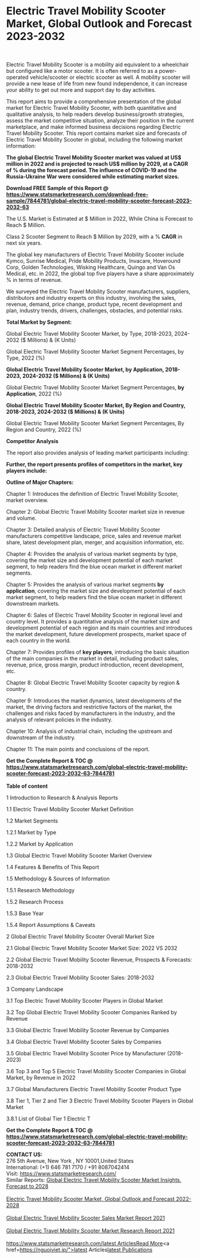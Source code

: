 <h1>Electric Travel Mobility Scooter Market, Global Outlook and Forecast 2023-2032</h1><br/><p>Electric Travel Mobility Scooter is a mobility aid equivalent to a wheelchair but configured like a motor scooter. It is often referred to as a power-operated vehicle/scooter or electric scooter as well. A mobility scooter will provide a new lease of life from new found independence, it can increase your ability to get out more and support day to day activities.</p><p>This report aims to provide a comprehensive presentation of the global market for Electric Travel Mobility Scooter, with both quantitative and qualitative analysis, to help readers develop business/growth strategies, assess the market competitive situation, analyze their position in the current marketplace, and make informed business decisions regarding Electric Travel Mobility Scooter. This report contains market size and forecasts of Electric Travel Mobility Scooter in global, including the following market information:</p><p><strong>The global Electric Travel Mobility Scooter market was valued at US$ million in 2022 and is projected to reach US$ million by 2029, at a <strong>CAGR</strong> of % during the forecast period. The influence of COVID-19 and the Russia-Ukraine War were considered while estimating market sizes.</strong></p><p><strong>Download FREE Sample of this Report @ <a href="https://www.statsmarketresearch.com/download-free-sample/7844781/global-electric-travel-mobility-scooter-forecast-2023-2032-63">https://www.statsmarketresearch.com/download-free-sample/7844781/global-electric-travel-mobility-scooter-forecast-2023-2032-63</a></strong></p><p>The U.S. Market is Estimated at $ Million in 2022, While China is Forecast to Reach $ Million.</p><p>Class 2 Scooter Segment to Reach $ Million by 2029, with a % <strong>CAGR</strong> in next six years.</p><p>The global key manufacturers of Electric Travel Mobility Scooter include Kymco, Sunrise Medical, Pride Mobility Products, Invacare, Hoveround Corp, Golden Technologies, Wisking Healthcare, Quingo and Van Os Medical, etc. in 2022, the global top five players have a share approximately % in terms of revenue.</p><p>We surveyed the Electric Travel Mobility Scooter manufacturers, suppliers, distributors and industry experts on this industry, involving the sales, revenue, demand, price change, product type, recent development and plan, industry trends, drivers, challenges, obstacles, and potential risks.</p><p><strong>Total Market by Segment:</strong></p><p>Global Electric Travel Mobility Scooter Market, by Type, 2018-2023, 2024-2032 ($ Millions) & (K Units)</p><p>Global Electric Travel Mobility Scooter Market Segment Percentages, by Type, 2022 (%)</p><p><strong>Global Electric Travel Mobility Scooter Market, <strong>by Application</strong>, 2018-2023, 2024-2032 ($ Millions) & (K Units)</strong></p><p>Global Electric Travel Mobility Scooter Market Segment Percentages, <strong>by Application</strong>, 2022 (%)</p><p><strong>Global Electric Travel Mobility Scooter Market, By Region and Country, 2018-2023, 2024-2032 ($ Millions) & (K Units)</strong></p><p>Global Electric Travel Mobility Scooter Market Segment Percentages, By Region and Country, 2022 (%)</p><p><strong>Competitor Analysis</strong></p><p>The report also provides analysis of leading market participants including:</p><p><strong>Further, the report presents profiles of competitors in the market, <strong>key players</strong> include:</strong></p><p><strong>Outline of Major Chapters:</strong></p><p>Chapter 1: Introduces the definition of Electric Travel Mobility Scooter, market overview.</p><p>Chapter 2: Global Electric Travel Mobility Scooter market size in revenue and volume.</p><p>Chapter 3: Detailed analysis of Electric Travel Mobility Scooter manufacturers competitive landscape, price, sales and revenue market share, latest development plan, merger, and acquisition information, etc.</p><p>Chapter 4: Provides the analysis of various market segments by type, covering the market size and development potential of each market segment, to help readers find the blue ocean market in different market segments.</p><p>Chapter 5: Provides the analysis of various market segments <strong>by application</strong>, covering the market size and development potential of each market segment, to help readers find the blue ocean market in different downstream markets.</p><p>Chapter 6: Sales of Electric Travel Mobility Scooter in regional level and country level. It provides a quantitative analysis of the market size and development potential of each region and its main countries and introduces the market development, future development prospects, market space of each country in the world.</p><p>Chapter 7: Provides profiles of <strong>key players</strong>, introducing the basic situation of the main companies in the market in detail, including product sales, revenue, price, gross margin, product introduction, recent development, etc.</p><p>Chapter 8: Global Electric Travel Mobility Scooter capacity by region & country.</p><p>Chapter 9: Introduces the market dynamics, latest developments of the market, the driving factors and restrictive factors of the market, the challenges and risks faced by manufacturers in the industry, and the analysis of relevant policies in the industry.</p><p>Chapter 10: Analysis of industrial chain, including the upstream and downstream of the industry.</p><p>Chapter 11: The main points and conclusions of the report.</p><div><b>Get the Complete Report & TOC @ <a href="https://www.statsmarketresearch.com/global-electric-travel-mobility-scooter-forecast-2023-2032-63-7844781">https://www.statsmarketresearch.com/global-electric-travel-mobility-scooter-forecast-2023-2032-63-7844781</a></b></div><br><b>Table of content</b><p>1 Introduction to Research & Analysis Reports<br />
 
  1.1 Electric Travel Mobility Scooter Market Definition<br />
 
  1.2 Market Segments<br />
 
  1.2.1 Market by Type<br />
 
  1.2.2 Market by Application<br />
 
  1.3 Global Electric Travel Mobility Scooter Market Overview<br />
 
  1.4 Features & Benefits of This Report<br />
 
  1.5 Methodology & Sources of Information<br />
 
  1.5.1 Research Methodology<br />
 
  1.5.2 Research Process<br />
 
  1.5.3 Base Year<br />
 
  1.5.4 Report Assumptions & Caveats<br />
 
 2 Global Electric Travel Mobility Scooter Overall Market Size<br />
 
  2.1 Global Electric Travel Mobility Scooter Market Size: 2022 VS 2032<br />
 
  2.2 Global Electric Travel Mobility Scooter Revenue, Prospects & Forecasts: 2018-2032<br />
 
  2.3 Global Electric Travel Mobility Scooter Sales: 2018-2032<br />
 
 3 Company Landscape<br />
 
  3.1 Top Electric Travel Mobility Scooter Players in Global Market<br />
 
  3.2 Top Global Electric Travel Mobility Scooter Companies Ranked by Revenue<br />
 
  3.3 Global Electric Travel Mobility Scooter Revenue by Companies<br />
 
  3.4 Global Electric Travel Mobility Scooter Sales by Companies<br />
 
  3.5 Global Electric Travel Mobility Scooter Price by Manufacturer (2018-2023)<br />
 
  3.6 Top 3 and Top 5 Electric Travel Mobility Scooter Companies in Global Market, by Revenue in 2022<br />
 
  3.7 Global Manufacturers Electric Travel Mobility Scooter Product Type<br />
 
  3.8 Tier 1, Tier 2 and Tier 3 Electric Travel Mobility Scooter Players in Global Market<br />
 
  3.8.1 List of Global Tier 1 Electric T<br><div><b>Get the Complete Report & TOC @ <a href="https://www.statsmarketresearch.com/global-electric-travel-mobility-scooter-forecast-2023-2032-63-7844781">https://www.statsmarketresearch.com/global-electric-travel-mobility-scooter-forecast-2023-2032-63-7844781</a></b></div></p> <b>CONTACT US:</b><br>276 5th Avenue, New York , NY 10001,United States<br>International: (+1) 646 781 7170 / +91 8087042414<br>Visit: <a href="https://www.statsmarketresearch.com/">https://www.statsmarketresearch.com/</a><br>Similar Reports: <a href="https://www.statsmarketresearch.com/global-electric-travel-mobility-scooter-forecast-2023-2032-63-7844781">Global Electric Travel Mobility Scooter Market Insights, Forecast to 2028</a><br/><br/><a href="https://www.statsmarketresearch.com/global-electric-travel-mobility-scooter-forecast-2023-2032-63-7844781">Electric Travel Mobility Scooter Market, Global Outlook and Forecast 2022-2028</a><br/><br/><a href="https://www.statsmarketresearch.com/global-electric-travel-mobility-scooter-forecast-2023-2032-63-7844781">Global Electric Travel Mobility Scooter Sales Market Report 2021</a><br/><br/><a href="https://www.statsmarketresearch.com/global-electric-travel-mobility-scooter-forecast-2023-2032-63-7844781">Global Electric Travel Mobility Scooter Market Research Report 2021</a><br/><br/><a href="https://gyeongbokgung.com">https://www.statsmarketresearch.com/</a><a href="https://hallyeomaritime.com">latest Articles</a><a href="https://jingwansa.com">Read More</a><a href=https://nguoiviet.jp/">latest Articles</a><a href="https://www.intelmarketresearch.com/">latest Publications</a>